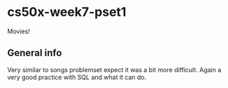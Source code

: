 # cs50x-week7-pset1
Movies!

## General info

Very similar to songs problemset expect it was a bit more difficult. Again a very good practice with SQL and what it can do.